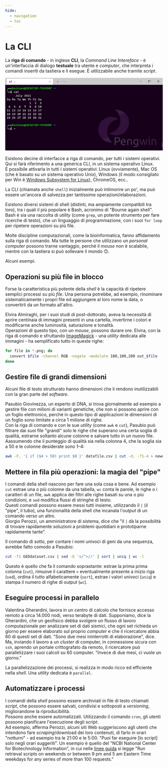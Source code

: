 ```yaml
---
hide:
  - navigation
  - toc
---
```


# La CLI

La **riga di comando** - in inglese **CLI**, la *Command Line Intereface* - è un'interfaccia di dialogo **testuale** tra utente e *computer*, che interpreta i comandi inseriti da tastiera e li esegue. È utilizzabile anche tramite *script*.

![](./images/cli_00.png)

Esistono decine di interfacce a riga di comando, per tutti i sistemi operativi. Qui si farà riferimento a una generica CLI, in un sistema operativo Linux.<br>
È possibile attivarla in tutti i sistemi operativi: Linux (ovviamente), Mac OS (che è basato su un sistema operativo Unix), Windows (il modo consigliato per Win è [Windows Subsystem for Linux](https://docs.microsoft.com/en-us/windows/wsl/install-win10)), ChromeOS, ecc..

La CLI (chiamata anche `shell`) inizialmente può intimorire un po', ma può essere un'ancora di salvezza per tantissime operazioni/elaborazioni.

Esistono diversi sistemi di shell (distinti, ma ampiamente compatibili tra loro), tra i quali il più popolare è Bash, acronimo di "Bourne again shell".<br>
Bash è sia una raccolta di *utility* (come `grep`, un potente strumento per fare ricerche di testo), che un linguaggio di programmazione, con i suoi `for loop` per ripetere operazioni su più file.

Molte discipline computazionali, come la bioinformatica, fanno affidamento sulla riga di comando. Ma tutte le persone che utilizzano un *personal computer* possono trarne vantaggio, perché il *mouse* non è scalabile, mentre con la tastiera si può sollevare il mondo 🙃.

Alcuni esempi.

## Operazioni su più file in blocco

Forse la caratteristica più potente della *shell* è la capacità di ripetere semplici processi su più *file*. Una persona potrebbe, ad esempio, rinominare sistematicamente i propri file ed aggiungere al loro nome la data, o convertirli da un formato all'altro.

Elvira Almiraghi, per i suoi studi di post-dottorato, aveva la necessità di aprire centinaia di immagini presenti in una cartella, invertirne i colori e modificarne anche luminosità, saturazione e tonalità.<br>
Operazioni di questo tipo, con un *mouse*, possono durare ore. Elvira, con la riga di comando e sfruttando [ImageMagick](https://imagemagick.org/) - una *utility* dedicata alle immagini - ha semplificato tutto in queste righe:

```bash
for file in *.png; do
  convert $file -channel RGB -negate -modulate 100,100,200 out_$file
done
```

## Gestire file di grandi dimensioni

Alcuni file di testo strutturato hanno dimensioni che li rendono inutilizzabili con la gran parte del *software*.

Pasubio Giovinezza, un esperto di DNA, si trova giornalmente ad esempio a gestire file con milioni di varianti genetiche, che non si possono aprire con un foglio elettronico, perché in questo tipo di applicazioni le dimensioni di un foglio sono limitate a circa 1 milione di righe.<br>
Con la riga di comando e con le sue *utility* (come `awk` e `cut`), Pasubio  può filtrare dai suoi file "grandi" solo le righe che superano una certa soglia di qualità, estrarne soltanto alcune colonne e salvare tutto in un nuovo file. Aassumendo che il punteggio di qualità sia nella colonna 4, che la soglia sia a 50 e le colonne desiderate sono 1–4:

```bash
awk -F, '{ if ($4 > 50) print $0 }' datafile.csv | cut -d, -f1-4 > newdatafile.csv
```

## Mettere in fila più operazioni: la magia del "pipe"

I comandi della shell nascono per fare una sola cosa e bene. Ad esempio `cut` estrae una o più colonne da una tabella, `wc` conta le parole, le righe o i caratteri di un file, `awk` applica dei filtri alle righe basati su una o più condizioni, e `sed` modifica flussi di stringhe di testo.<br>
Questi comandi possono essere messi tutti insieme, utilizzando il `|` (il "pipe", il tubo), una funzionalità della shell che incanala l'*output* di un comando verso un altro.<br>
Giorgio Perozzi, un amministratore di sistema, dice che "il `|` dà la possibilità di trovare rapidamente soluzioni a problemi quotidiani e prototiparne rapidamente tante".

Il comando di sotto, per contare i nomi univoci di geni da una sequenza, avrebbe fatto comodo a Pasubio:

```bash
cut -f1 GEOdataset.csv | sed -E 's/^>//' | sort | uniq | wc -l
```

Questo è quello che fa il comando soprastante: estrae la prima prima colonna (`cut`), rimuove il carattere `>` eventualmente presente a inizio riga (`sed`), ordina il tutto alfabeticamente (`sort`), estrae i valori univoci (`uniq`) e stampa il numero di righe di *output* (`wc`).

## Eseguire processi in parallelo

Valentina Gherardini, lavora in un centro di calcolo che fornisce accesso remoto a circa 14.000 nodi, verso terabyte di dati. Supponiamo, dice la Gherardini, che un geofisico debba svolgere un flusso di lavoro computazionale per analizzare set di dati sismici, che ogni set richieda un giorno per essere elaborato sul proprio *computer* e che il ricercatore abbia 60 di questi set di dati. "Sono due mesi ininterrotti di elaborazione", dice.<br>
Ma, inviando il lavoro a un *cluster* di computer, in connessione sicura con `ssh`, aprendo un portale crittografato da remoto, il ricercatore può parallelizzare i suoi calcoli su 60 computer. "Invece di due mesi, ci vuole un giorno."

La parallelizzazione dei processi, si realizza in modo ricco ed efficiente nella *shell*. Una *utility* dedicata è `parallel`.

## Automatizzare i processi

I comandi della *shell* possono essere archiviati in file di testo chiamati *script*, che possono essere salvati, condivisi e sottoposti a *versioning*, migliorandone la riproducibilità.<br>
Possono anche essere automatizzati. Utilizzando il comando `cron`, gli utenti possono pianificare l'esecuzione degli *script*.<br>
Ad esempio, afferma Perozzi, alcuni siti Web suggeriscono agli utenti che intendono fare *scraping*/download dei loro contenuti, di farlo in orari "notturni" - ad esempio tra le 21:00 e le 5:00. "Puoi far eseguire [lo script] solo negli orari suggeriti". Un esempio è quello del "NCBI National Center for Biotechnology Information", in cui nelle [linee guida](https://www.ncbi.nlm.nih.gov/home/about/policies/) si legge "Run retrieval scripts on weekends or between 9 pm and 5 am Eastern Time weekdays for any series of more than 100 requests."
